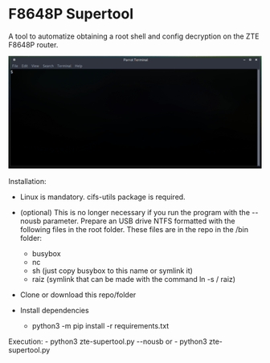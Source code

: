 # F8648P Supertool

A tool to automatize obtaining a root shell and config decryption on the ZTE F8648P router.

![demo](demo.gif)

Installation:

- Linux is mandatory. cifs-utils package is required.

- (optional) This is no longer necessary if you run the program with the --nousb parameter. Prepare an USB drive NTFS formatted with the following files in the root folder. These files are in the repo in the /bin folder:
    - busybox
    - nc 
    - sh (just copy busybox to this name or symlink it)    
    - raiz (symlink that can be made with the command ln -s / raiz)


- Clone or download this repo/folder

- Install dependencies
    - python3 -m pip install -r requirements.txt

Execution:
    - python3 zte-supertool.py --nousb
    or
    - python3 zte-supertool.py





